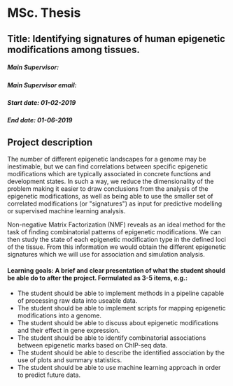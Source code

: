# MSc. Thesis

## Title: Identifying signatures of human epigenetic modifications among tissues.

##### Main Supervisor:

##### Main Supervisor email:

##### Start date: 01-02-2019

##### End date: 01-06-2019

## Project description

The number of different epigenetic landscapes for a genome may be inestimable, but we can find correlations between specific epigenetic modifications which are typically associated in concrete functions and development states. In such a way, we reduce the dimensionality of the problem making it easier to draw conclusions from the analysis of the epigenetic modifications, as well as being able to use the smaller set of correlated modifications (or "signatures") as input for predictive modelling or supervised machine learning analysis.

Non-negative Matrix Factorization (NMF) reveals as an ideal method for the task of finding combinatorial patterns of epigenetic modifications. We can then study the state of each epigenetic modification type in the defined loci of the tissue. From this information we would obtain the different epigenetic signatures which we will use for association and simulation analysis.

#### Learning goals: A brief and clear presentation of what the student should be able do to after the project. Formulated as 3-5 items, e.g.:

- The student should be able to implement methods in a pipeline capable of processing raw data into useable data.
- The student should be able to implement scripts for mapping epigenetic modifications into a genome.
- The student should be able to discuss about epigenetic modifications and their effect in gene expression.
- The student should be able to identify combinatorial associations between epigenetic marks based on ChIP-seq data.
- The student should be able to describe the identified association by the use of plots and summary statistics.
- The student should be able to use machine learning approach in order to predict future data.
